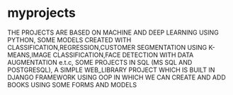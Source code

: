 # myprojects
THE PROJECTS ARE BASED ON MACHINE AND DEEP LEARNING USING PYTHON, 
SOME MODELS CREATED WITH CLASSIFICATION,REGRESSION,CUSTOMER SEGMENTATION USING K-MEANS,IMAGE CLASSIFICATION,FACE DETECTION WITH DATA AUGMENTATION e.t.c,
SOME PROJECTS IN SQL (MS SQL AND POSTGRESQL),
A SIMPLE WEB_LIBRARY PROJECT WHICH IS BUILT IN DJANGO FRAMEWORK USING OOP IN WHICH WE CAN CREATE AND ADD BOOKS  USING SOME FORMS AND MODELS
